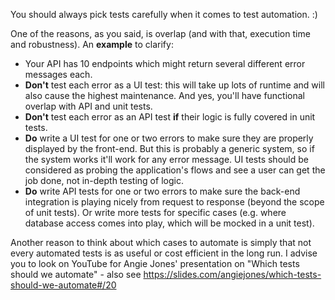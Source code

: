 You should always pick tests carefully when it comes to test automation. :)

One of the reasons, as you said, is overlap (and with that, execution time and robustness).
An **example** to clarify:

 - Your API has 10 endpoints which might return several different error messages each.
 - **Don't** test each error as a UI test: this will take up lots of runtime and will also cause the highest maintenance. And yes, you'll have functional overlap with API and unit tests.
 - **Don't** test each error as an API test **if** their logic is fully covered in unit tests.
- **Do** write a UI test for one or two errors to make sure they are properly displayed by the front-end. But this is probably a generic system, so if the system works it'll work for any error message. UI tests should be considered as probing the application's flows and see a user can get the job done, not in-depth testing of logic.
- **Do** write API tests for one or two errors to make sure the back-end integration is playing nicely from request to response (beyond the scope of unit tests). Or write more tests for specific cases (e.g. where database access comes into play, which will be mocked in a unit test).

Another reason to think about which cases to automate is simply that not every automated tests is as useful or cost efficient in the long run.
I advise you to look on YouTube for Angie Jones' presentation on "Which tests should we automate" - also see https://slides.com/angiejones/which-tests-should-we-automate#/20